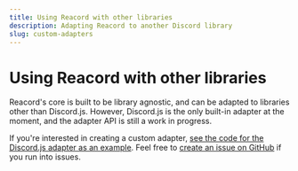 ```yaml
---
title: Using Reacord with other libraries
description: Adapting Reacord to another Discord library
slug: custom-adapters
---
```


# Using Reacord with other libraries

Reacord's core is built to be library agnostic, and can be adapted to libraries other than Discord.js. However, Discord.js is the only built-in adapter at the moment, and the adapter API is still a work in progress.

If you're interested in creating a custom adapter, [see the code for the Discord.js adapter as an example](https://github.com/itsMapleLeaf/reacord/blob/main/packages/reacord/library/core/reacord-discord-js.ts). Feel free to [create an issue on GitHub](https://github.com/itsMapleLeaf/reacord/issues/new) if you run into issues.
